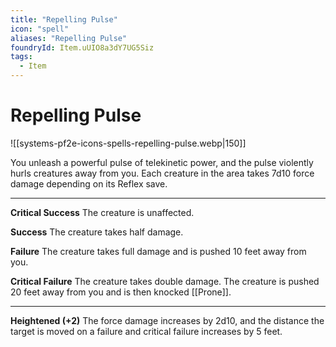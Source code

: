 ```yaml
---
title: "Repelling Pulse"
icon: "spell"
aliases: "Repelling Pulse"
foundryId: Item.uUIO8a3dY7UG5Siz
tags:
  - Item
---
```


# Repelling Pulse
![[systems-pf2e-icons-spells-repelling-pulse.webp|150]]

You unleash a powerful pulse of telekinetic power, and the pulse violently hurls creatures away from you. Each creature in the area takes 7d10 force damage depending on its Reflex save.

* * *

**Critical Success** The creature is unaffected.

**Success** The creature takes half damage.

**Failure** The creature takes full damage and is pushed 10 feet away from you.

**Critical Failure** The creature takes double damage. The creature is pushed 20 feet away from you and is then knocked [[Prone]].

* * *

**Heightened (+2)** The force damage increases by 2d10, and the distance the target is moved on a failure and critical failure increases by 5 feet.
